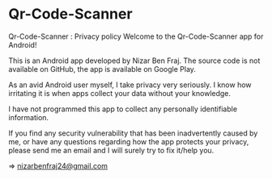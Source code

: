 # Qr-Code-Scanner

Qr-Code-Scanner : Privacy policy Welcome to the Qr-Code-Scanner app for Android!

This is an Android app developed by Nizar Ben Fraj. The source code is not available on GitHub, the app is available on Google Play.

As an avid Android user myself, I take privacy very seriously. I know how irritating it is when apps collect your data without your knowledge.

I have not programmed this app to collect any personally identifiable information. 

If you find any security vulnerability that has been inadvertently caused by me, or have any questions regarding how the app protects your privacy, please send me an email and I will surely try to fix it/help you. 

=> nizarbenfraj24@gmail.com
